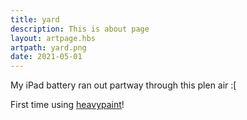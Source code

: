 ```yaml
---
title: yard
description: This is about page
layout: artpage.hbs
artpath: yard.png
date: 2021-05-01
---
```


My iPad battery ran out partway through this plen air :[

First time using [heavypaint](https://www.heavypaint.app/)!